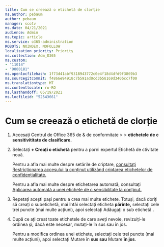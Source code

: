 ```yaml
---
title: Cum se creează o etichetă de clorție
ms.author: pebaum
author: pebaum
manager: scotv
ms.date: 04/21/2021
audience: Admin
ms.topic: article
ms.service: o365-administration
ROBOTS: NOINDEX, NOFOLLOW
localization_priority: Priority
ms.collection: Adm_O365
ms.custom:
- "11014"
- "9000181"
ms.openlocfilehash: 1f73d41abf9318943772c0e4f18d4dfd9f3869b3
ms.sourcegitcommit: f4866e94918c7b591ad0cd3b58169d340bcc7f00
ms.translationtype: MT
ms.contentlocale: ro-RO
ms.lasthandoff: 05/19/2021
ms.locfileid: "52543661"
---
```

# <a name="how-to-create-a-sensitivity-label"></a>Cum se creează o etichetă de clorție

1. Accesați Centrul de Office 365 de & de conformitate >   >  **etichetele de c sensitivititate de clasificare.**

1. Selectați **+ Creați o etichetă** pentru a porni expertul Etichetă de ctivitate nouă.

    Pentru a afla mai multe despre setările de criptare, [consultați Restricționarea accesului la conținut utilizând criptarea etichetelor de confidențialitate.](https://go.microsoft.com/fwlink/?linkid=2106331)

    Pentru a afla mai multe despre etichetarea automată, consultați [Aplicarea automată a unei etichete de c sensibilitate la conținut.](https://go.microsoft.com/fwlink/?linkid=2105837)

1. Repetați acești pași pentru a crea mai multe etichete. Totuși, dacă doriți să creați o subetichetă, mai întâi selectați eticheta **părinte,** selectați cele trei puncte (mai multe acțiuni), apoi selectați Adăugați o sub etichetă .

1. După ce ați creat toate etichetele de care aveți nevoie, revizuiți-le ordinea și, dacă este necesar, mutați-le în sus sau în jos. 
    
    Pentru a modifica ordinea unei etichete, selectați cele trei puncte (mai multe acțiuni), apoi selectați Mutare în **sus sau** Mutare **în jos**.
